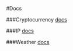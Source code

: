 #Docs

###Cryptocurrency [docs](https://github.com/Innovic-io/serverless-services/blob/master/docs/DOCS_CRYPTO.md)

###IP [docs](https://github.com/Innovic-io/serverless-services/blob/master/docs/DOCS_IP.md)

###Weather [docs](https://github.com/Innovic-io/serverless-services/blob/master/docs/DOCS_WEATHER.md)
